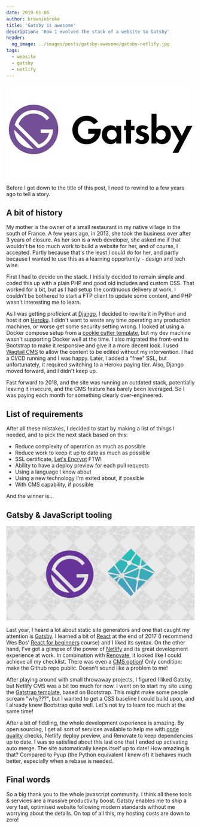 ```yaml
---
date: 2019-01-06
author: browniebroke
title: 'Gatsby is awesome'
description: 'How I evolved the stack of a website to Gatsby'
header:
  og_image: ../images/posts/gatsby-awesome/gatsby-netlify.jpg
tags:
  - website
  - gatsby
  - netlify
---
```


![Gatsby Logo](images/gatsby-awesome/gatsbyjs-logo.jpeg 'Gatsby Logo')

Before I get down to the title of this post, I need to rewind to a few years ago to tell a story.

## A bit of history

My mother is the owner of a small restaurant in my native village in the south of France. A few years ago, in 2013, she took the business over after 3 years of closure. As her son is a web developer, she asked me if that wouldn't be too much work to build a website for her, and of course, I accepted. Partly because that's the least I could do for her, and partly because I wanted to use this as a learning opportunity - design and tech wise.

First I had to decide on the stack. I initially decided to remain simple and coded this up with a plain PHP and good old includes and custom CSS. That worked for a bit, but as I had setup the continuous delivery at work, I couldn't be bothered to start a FTP client to update some content, and PHP wasn't interesting me to learn.

As I was getting proficient at [Django](https://www.djangoproject.com/), I decided to rewrite it in Python and host it on [Heroku](https://www.heroku.com/). I didn't want to waste any time operating any production machines, or worse get some security setting wrong. I looked at using a Docker compose setup from a [cookie cutter template](https://github.com/pydanny/cookiecutter-django), but my dev machine wasn't supporting Docker well at the time. I also migrated the front-end to Bootstrap to make it responsive and give it a more decent look. I used [Wagtail CMS](https://wagtail.io/) to allow the content to be edited without my intervention. I had a CI/CD running and I was happy. Later, I added a "free" SSL, but unfortunately, it required switching to a Heroku paying tier. Also, Django moved forward, and I didn't keep up.

Fast forward to 2018, and the site was running an outdated stack, potentially leaving it insecure, and the CMS feature has barely been leveraged. So I was paying each month for something clearly over-engineered.

## List of requirements

After all these mistakes, I decided to start by making a list of things I needed, and to pick the next stack based on this:

- Reduce complexity of operation as much as possible
- Reduce work to keep it up to date as much as possible
- SSL certificate, [Let's Encrypt](https://letsencrypt.org/) FTW!
- Ability to have a deploy preview for each pull requests
- Using a language I know about
- Using a new technology I'm exited about, if possible
- With CMS capability, if possible

And the winner is...

## Gatsby & JavaScript tooling

![Gatsby + Netlify](images/gatsby-awesome/gatsby-netlify.jpg 'Gatsby Netlify')

Last year, I heard a lot about static site generators and one that caught my attention is [Gatsby](https://www.gatsbyjs.org/). I learned a bit of [React](https://reactjs.org/) at the end of 2017 (I recommend Wes Bos' [React for beginners](https://reactforbeginners.com/) course) and I liked its syntax. On the other hand, I've got a glimpse of the power of [Netlify](https://www.netlify.com/) and its great development experience at work. In combination with [Renovate](https://renovatebot.com/), it looked like I could achieve all my checklist. There was even a [CMS option](https://www.netlifycms.org/)! Only condition: make the Github repo public. Doesn't sound like a problem to me!

After playing around with small throwaway projects, I figured I liked Gatsby, but Netlify CMS was a bit too much for now. I went on to start my site using the [Gatstrap template](https://github.com/jaxx2104/gatsby-starter-bootstrap), based on Bootstrap. This might make some people scream "why???", but I wanted to get a CSS baseline I could build upon, and I already knew Bootstrap quite well. Let's not try to learn too much at the same time!

After a bit of fiddling, the whole development experience is amazing. By open sourcing, I get all sort of services available to help me with [code quality](https://lgtm.com/) checks, Netlify deploy preview, and Renovate to keep dependencies up to date. I was so satisfied about this last one that I ended up activating auto merge. The site automatically keeps itself up to date! How amazing is that? Compared to Pyup (the Python equivalent I knew of) it behaves much better, especially when a rebase is needed.

## Final words

So a big thank you to the whole javascript community. I think all these tools & services are a massive productivity boost. Gatsby enables me to ship a very fast, optimised website following modern standards without me worrying about the details. On top of all this, my hosting costs are down to zero!
